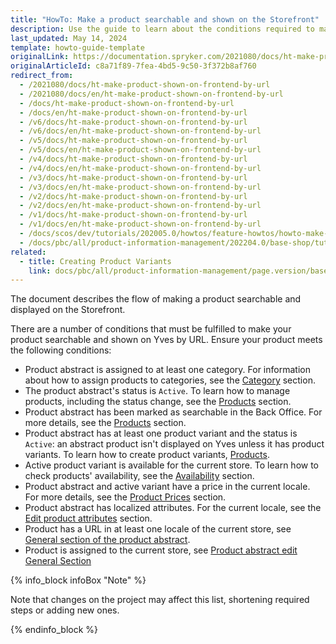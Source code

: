 ```yaml
---
title: "HowTo: Make a product searchable and shown on the Storefront"
description: Use the guide to learn about the conditions required to make a product searchable in the online store.
last_updated: May 14, 2024
template: howto-guide-template
originalLink: https://documentation.spryker.com/2021080/docs/ht-make-product-shown-on-frontend-by-url
originalArticleId: c8a71f89-7fea-4bd5-9c50-3f372b8af760
redirect_from:
  - /2021080/docs/ht-make-product-shown-on-frontend-by-url
  - /2021080/docs/en/ht-make-product-shown-on-frontend-by-url
  - /docs/ht-make-product-shown-on-frontend-by-url
  - /docs/en/ht-make-product-shown-on-frontend-by-url
  - /v6/docs/ht-make-product-shown-on-frontend-by-url
  - /v6/docs/en/ht-make-product-shown-on-frontend-by-url
  - /v5/docs/ht-make-product-shown-on-frontend-by-url
  - /v5/docs/en/ht-make-product-shown-on-frontend-by-url
  - /v4/docs/ht-make-product-shown-on-frontend-by-url
  - /v4/docs/en/ht-make-product-shown-on-frontend-by-url
  - /v3/docs/ht-make-product-shown-on-frontend-by-url
  - /v3/docs/en/ht-make-product-shown-on-frontend-by-url
  - /v2/docs/ht-make-product-shown-on-frontend-by-url
  - /v2/docs/en/ht-make-product-shown-on-frontend-by-url
  - /v1/docs/ht-make-product-shown-on-frontend-by-url
  - /v1/docs/en/ht-make-product-shown-on-frontend-by-url
  - /docs/scos/dev/tutorials/202005.0/howtos/feature-howtos/howto-make-a-product-searchable-and-shown-on-the-storefront.html
  - /docs/pbc/all/product-information-management/202204.0/base-shop/tutorials-and-howtos/howto-make-a-product-searchable-and-shown-on-the-storefront.html
related:
  - title: Creating Product Variants
    link: docs/pbc/all/product-information-management/page.version/base-shop/manage-in-the-back-office/products/manage-product-variants/create-product-variants.html
---
```


The document describes the flow of making a product searchable and displayed on the Storefront.

There are a number of conditions that must be fulfilled to make your product searchable and shown on Yves by URL. Ensure your product meets the following conditions:

* Product abstract is assigned to at least one category. For information about how to assign products to categories, see the [Category](/docs/pbc/all/product-information-management/{{page.version}}/base-shop/manage-in-the-back-office/categories/assign-products-to-categories.html) section.
* The product abstract's status is `Active`. To learn how to manage products, including the status change, see the [Products](/docs/pbc/all/product-information-management/{{page.version}}/base-shop/manage-in-the-back-office/products/manage-products.html#activating-products) section.
* Product abstract has been marked as searchable in the Back Office. For more details, see the [Products](/docs/pbc/all/product-information-management/{{page.version}}/base-shop/manage-in-the-back-office/products/manage-product-variants/create-product-variants.html) section.
* Product abstract has at least one product variant and the status is `Active`: an abstract product isn't displayed on Yves unless it has product variants. To learn how to create product variants, [Products](/docs/pbc/all/product-information-management/{{page.version}}/base-shop/manage-in-the-back-office/products/manage-product-variants/create-product-variants.html).
* Active product variant is available for the current store. To learn how to check products' availability, see the [Availability](/docs/pbc/all/warehouse-management-system/{{page.version}}/base-shop/manage-in-the-back-office/check-availability-of-products.html) section.
* Product abstract and active variant have a price in the current locale. For more details, see the [Product Prices](/docs/pbc/all/price-management/{{page.version}}/base-shop/prices-feature-overview/prices-feature-overview.html) section.
* Product abstract has localized attributes. For the current locale, see the [Edit product attributes](/docs/pbc/all/product-information-management/{{page.version}}/base-shop/manage-in-the-back-office/attributes/edit-product-attributes.html) section.
* Product has a URL in at least one locale of the current store, see [General section of the product abstract](/docs/pbc/all/product-information-management/202404.0/marketplace/manage-in-the-back-office/products/abstract-products/edit-abstract-products.html#editing-general-settings-of-an-abstract-product). 
* Product is assigned to the current store, see [Product abstract edit General Section](/docs/pbc/all/product-information-management/{{page.version}}/marketplace/manage-in-the-back-office/products/abstract-products/edit-abstract-products.html#reference-information-editing-general-settings-of-an-abstract-product)

{% info_block infoBox "Note" %}

Note that changes on the project may affect this list, shortening required steps or adding new ones.

{% endinfo_block %}
